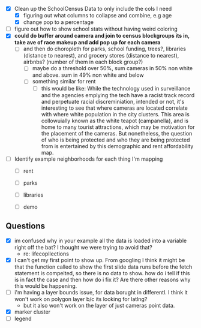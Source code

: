 - [x] Clean up the SchoolCensus Data to only include the cols I need
  - [x] figuring out what columns to collapse and combine, e.g age
  - [x] change pop to a percentage
- [ ] figure out how to show school stats without having weird coloring
- [X] **could do buffer around camera and join to census blockgroups its in, take ave of race makeup and add pop up for each camera**
  - [ ] and then do choropleth for parks, school funding, trees?, libraries (distance to nearest), and grocery stores (distance to nearest), airbnbs? (number of them in each block group?)
    - [ ] maybe do a threshold over 50%, sum cameras in 50% non white and above. sum in 49% non white and below
    - [ ] something similar for rent 
      - [ ] this would be like: While the technology used in surveillance and the agencies emplying the tech have a racist track record and perpetuate racial discreminiation, intended or not, it's interesting to see that where cameras are located correlate with where white population in the city  clusters. This area is collowuially known as the white teapot (campanella), and is home to many tourist attractions, which may be motivation for the placement of the cameras. But nonetheless, the question of who is being protected and who they are being protected from is entertained by this demographic and rent affordability map. 
- [ ] Identify example neighborhoods for each thing I'm mapping
  - [ ] rent
  - [ ] parks
  - [ ] libraries
  - [ ] demo


## Questions

- [X] im confused why in your example all the data is loaded into a variable right off the bat? I thought we were trying to avoid that?
  - re: lifecopllections 
- [X] I can't get my first point to show up. From googling I think it might be that the function called to show the first slide data runs before the fetch statement is compelted, so there is no data to show. how do i tell if this is in fact the case and then how do i fix it? Are there other reasons why this would be happening. 
- [ ] i'm having a layer bounds issue, for data borught in differentl. I think it won't work on polygon layer b/c its looking for latlng? 
  - but it also won't work on the layer of just cameras point data. 
- [X] marker cluster
- [ ] legend